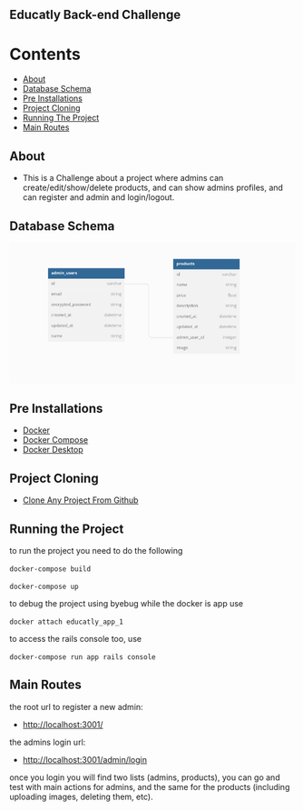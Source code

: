 <h2> Educatly Back-end Challenge </h2>

# Contents
 - [About](#about) 
 - [Database Schema](#database-schema) 
 - [Pre Installations](#pre-installations)
 - [Project Cloning](#project-cloning)
 - [Running The Project](#running-the-project)
 - [Main Routes](#main-routes)

## About

- This is a Challenge about a project where admins can create/edit/show/delete products, and can show admins profiles, and can register and admin and login/logout.

## Database Schema

![schema](educatly_db.png)

## Pre Installations

- [Docker](https://www.digitalocean.com/community/tutorials/how-to-install-and-use-docker-on-ubuntu-20-04)
- [Docker Compose](https://linuxhostsupport.com/blog/how-to-install-and-configure-docker-compose-on-ubuntu-20-04/)
- [Docker Desktop](https://docs.docker.com/desktop/install/ubuntu/)

## Project Cloning

- [Clone Any Project From Github](https://www.theserverside.com/blog/Coffee-Talk-Java-News-Stories-and-Opinions/How-to-git-clone-on-Ubuntu-with-GitLab-and-GitHub)

## Running the Project

to run the project you need to do the following 

`docker-compose build`

`docker-compose up`

to debug the project using byebug while the docker is app use

`docker attach educatly_app_1`

to access the rails console too, use 

`docker-compose run app rails console`

## Main Routes

the root url to register a new admin:
- [http://localhost:3001/](http://localhost:3001/)

the admins login url:
- [http://localhost:3001/admin/login](http://localhost:3001/admin/login)

once you login you will find two lists (admins, products), you can go and test with main actions for admins, and the same for the products (including uploading images, deleting them, etc).

